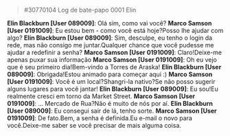 > #30770104 Log de bate-papo 0001 Elin  
    
**Elin Blackburn [User 089009]**: Olá sim, como vai você?
**Marco Samson [User 0191009]**: Eu estou bem - como você está hoje?Posso lhe ajudar com algo? 
**Elin Blackburn [User 089009]**: Sim, desculpe, eu tenho o login da rede, mas não consigo me juntar.Qualquer chance que você pudesse me ajudar a redefinir a senha?
**Marco Samson [User 0191009]**: Claro!Deixe-me apenas puxar sua informação 
**Marco Samson [User 0191009]**: Oh eu vejo que é seu primeiro dia!Bem-vindo a Torres de Araska!
**Elin Blackburn [User 089009]**: Obrigada!Estou animado para começar aqui :)
**Marco Samson [User 0191009]**: Você é um local?Shangri-la nativo?Se não posso sugerir alguns lugares para você jantar!
**Elin Blackburn [User 089009]**: Eu sou!Eu realmente cresci em torno da Market Street.
**Marco Samson [User 0191009]**: ... Mercado de Rua?Não é muito de nós por aí.
**Elin Blackburn [User 089009]**: Eu consegui sair de lá, tenho sorte.
**Marco Samson [User 0191009]**: De fato.Bem, a senha é definida.Eu e-mail o novo para você.Deixe-me saber se você precisar de mais alguma coisa.
